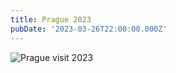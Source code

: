 ```yaml
---
title: Prague 2023
pubDate: '2023-03-26T22:00:00.000Z'
---
```


![Prague visit 2023](</media/AAB817D3-CEE3-4D1C-A35A-6D7B514831B8-min 1 (1).png> "Prague")
